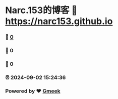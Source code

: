 # Narc.153的博客 :link: https://narc153.github.io 
### :page_facing_up: [0](https://narc153.github.io/tag.html) 
### :speech_balloon: 0 
### :hibiscus: 0 
### :alarm_clock: 2024-09-02 15:24:36 
### Powered by :heart: [Gmeek](https://github.com/Meekdai/Gmeek)
